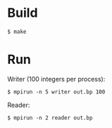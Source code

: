 # Build
```
$ make
```

# Run
Writer (100 integers per process):
```
$ mpirun -n 5 writer out.bp 100
```

Reader:
```
$ mpirun -n 2 reader out.bp
```
